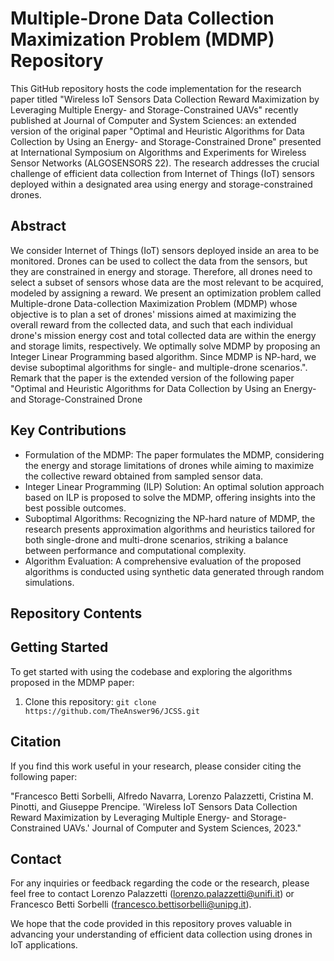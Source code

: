 # Multiple-Drone Data Collection Maximization Problem (MDMP) Repository

This GitHub repository hosts the code implementation for the research paper titled "Wireless IoT Sensors Data Collection Reward Maximization by Leveraging Multiple Energy- and Storage-Constrained UAVs" recently published at Journal of Computer and System Sciences: an extended version of the original paper "Optimal and Heuristic Algorithms for Data Collection by Using an Energy- and Storage-Constrained Drone" presented at International Symposium on Algorithms and Experiments for Wireless Sensor Networks (ALGOSENSORS 22). 
The research addresses the crucial challenge of efficient data collection from Internet of Things (IoT) sensors deployed within a designated area using energy and storage-constrained drones.

## Abstract

We consider Internet of Things (IoT) sensors deployed inside an area to be monitored.
Drones can be used to collect the data from the sensors, but they are constrained in energy and storage.
Therefore, all drones need to select a subset of sensors whose data are the most relevant to be acquired, modeled by assigning a reward.
We present an optimization problem called Multiple-drone Data-collection Maximization Problem (MDMP) whose objective is to plan a set of drones' missions aimed at maximizing the overall reward from the collected data, and such that each individual drone's mission energy cost and total collected data are within the energy and storage limits, respectively.
We optimally solve MDMP by proposing an Integer Linear Programming based algorithm.
Since MDMP is NP-hard, we devise suboptimal algorithms for single- and multiple-drone scenarios.". Remark that the paper is the extended version of the following paper "Optimal and Heuristic Algorithms for Data Collection by Using an Energy- and Storage-Constrained Drone

## Key Contributions

- Formulation of the MDMP: The paper formulates the MDMP, considering the energy and storage limitations of drones while aiming to maximize the collective reward obtained from sampled sensor data.
- Integer Linear Programming (ILP) Solution: An optimal solution approach based on ILP is proposed to solve the MDMP, offering insights into the best possible outcomes.
- Suboptimal Algorithms: Recognizing the NP-hard nature of MDMP, the research presents approximation algorithms and heuristics tailored for both single-drone and multi-drone scenarios, striking a balance between performance and computational complexity.
- Algorithm Evaluation: A comprehensive evaluation of the proposed algorithms is conducted using synthetic data generated through random simulations.

## Repository Contents



## Getting Started

To get started with using the codebase and exploring the algorithms proposed in the MDMP paper:

1. Clone this repository: `git clone https://github.com/TheAnswer96/JCSS.git`


## Citation

If you find this work useful in your research, please consider citing the following paper:

"Francesco Betti Sorbelli, Alfredo Navarra, Lorenzo Palazzetti, Cristina M. Pinotti, and Giuseppe Prencipe. 'Wireless IoT Sensors Data Collection Reward Maximization by Leveraging Multiple Energy- and Storage-Constrained UAVs.' Journal of Computer and System Sciences, 2023."

## Contact

For any inquiries or feedback regarding the code or the research, please feel free to contact Lorenzo Palazzetti (lorenzo.palazzetti@unifi.it) or Francesco Betti Sorbelli (francesco.bettisorbelli@unipg.it).

We hope that the code provided in this repository proves valuable in advancing your understanding of efficient data collection using drones in IoT applications.
